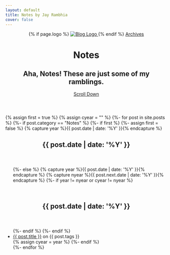 ```yaml
---
layout: default
title: Notes by Jay Rambhia
cover: false
---
```


<header class="main-header {% if page.cover %}" style="background-image: url({{ page.cover }}) {%else%}no-cover{% endif %}">
    <nav class="main-nav overlay clearfix">
            {% if page.logo %}
                <a class="blog-logo" href="{{ site.url }}">
                    <img src="{{ page.logo }}" alt="Blog Logo" />
                </a>
            {% endif %}
        <a class="back-button icon-arrow-left" href="{{ site.url }}/{{ site.archives }}">Archives</a>
    </nav>
    <div class="vertical">
        <div class="main-header-content inner">
            <h1 class="page-title">Notes</h1>
            <h2 class="page-description">
                Aha, Notes! These are just some of my ramblings.
            </h2>
        </div>
    </div>
    <a class="scroll-down icon-arrow-left" href="#content" data-offset="-45"><span class="hidden">Scroll Down</span></a>
</header>


<main id="content" class="content" role="main">

{% assign first = true %}
{% assign cyear = "" %}
{%- for post in site.posts %}
  {%- if post.category == "Notes" %}
    {%- if first %}
      {%- assign first = false %}
      {% capture year %}{{ post.date | date: '%Y' }}{% endcapture %}
      <article class="post">
        <header class="post-header">
              <h2 class="post-title">{{ post.date | date: '%Y' }}</h2>
          </header>
          <section class="post-excerpt">
            <ul>
    {%- else %}
      {% capture year %}{{ post.date | date: '%Y' }}{% endcapture %}
      {% capture nyear %}{{ post.next.date | date: '%Y' }}{% endcapture %}
      {%- if year != nyear or cyear != nyear %}
        </ul>
        </section>
        </article>  
        <article class="post">
          <header class="post-header">
                <h2 class="post-title">{{ post.date | date: '%Y' }}</h2>
            </header>
            <section class="post-excerpt">
            <ul>
      {%- endif %}
    {%- endif %}
    <li>
      <a href="{{ post.url }}">{{ post.title }}</a> on {{ post.tags }}
      </li>
      {% assign cyear = year %}
  {%- endif %}    
{%- endfor %}
</ul>
</section>
</article>
</main>
